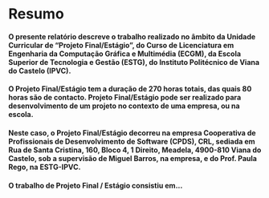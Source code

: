 # Resumo

#### O presente relatório descreve o trabalho realizado no âmbito da Unidade Curricular de “Projeto Final/Estágio”, do Curso de Licenciatura em Engenharia da Computação Gráfica e Multimédia (ECGM), da Escola Superior de Tecnologia e Gestão (ESTG), do Instituto Politécnico de Viana do Castelo (IPVC).&#x20;

#### O Projeto Final/Estágio tem a duração de 270 horas totais, das quais 80 horas são de contacto. Projeto Final/Estágio pode ser realizado para desenvolvimento de um projeto no contexto de uma empresa, ou na escola.&#x20;

#### Neste caso, o Projeto Final/Estágio decorreu na empresa Cooperativa de Profissionais de Desenvolvimento de Software (CPDS), CRL, sediada em Rua de Santa Cristina, 160, Bloco 4, 1 Direito, Meadela, 4900-810 Viana do Castelo, sob a supervisão de Miguel Barros, na empresa, e do Prof.  Paula Rego, na ESTG-IPVC.&#x20;

#### O trabalho de Projeto Final / Estágio consistiu em...&#x20;


